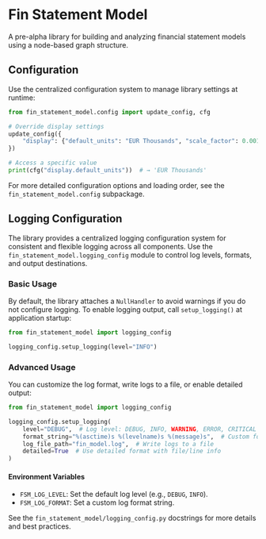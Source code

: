 # Fin Statement Model

A pre-alpha library for building and analyzing financial statement models using a node-based graph structure.

## Configuration

Use the centralized configuration system to manage library settings at runtime:

```python
from fin_statement_model.config import update_config, cfg

# Override display settings
update_config({
    "display": {"default_units": "EUR Thousands", "scale_factor": 0.001}
})

# Access a specific value
print(cfg("display.default_units"))  # → 'EUR Thousands'
```

For more detailed configuration options and loading order, see the `fin_statement_model.config` subpackage.

## Logging Configuration

The library provides a centralized logging configuration system for consistent and flexible logging across all components. Use the `fin_statement_model.logging_config` module to control log levels, formats, and output destinations.

### Basic Usage

By default, the library attaches a `NullHandler` to avoid warnings if you do not configure logging. To enable logging output, call `setup_logging()` at application startup:

```python
from fin_statement_model import logging_config

logging_config.setup_logging(level="INFO")
```

### Advanced Usage

You can customize the log format, write logs to a file, or enable detailed output:

```python
from fin_statement_model import logging_config

logging_config.setup_logging(
    level="DEBUG",  # Log level: DEBUG, INFO, WARNING, ERROR, CRITICAL
    format_string="%(asctime)s %(levelname)s %(message)s",  # Custom format
    log_file_path="fin_model.log",  # Write logs to a file
    detailed=True  # Use detailed format with file/line info
)
```

#### Environment Variables
- `FSM_LOG_LEVEL`: Set the default log level (e.g., `DEBUG`, `INFO`).
- `FSM_LOG_FORMAT`: Set a custom log format string.

See the `fin_statement_model/logging_config.py` docstrings for more details and best practices.
